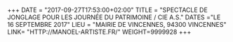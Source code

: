 +++
DATE = "2017-09-27T17:53:00+02:00"
TITLE = "SPECTACLE DE JONGLAGE POUR LES JOURNÉE DU PATRIMOINE / CIE A.S."
DATES ="LE 16 SEPTEMBRE 2017"
LIEU = "MAIRIE DE VINCENNES, 94300 VINCENNES"
LINK= "HTTP://MANOEL-ARTISTE.FR/"
WEIGHT=9999928
+++